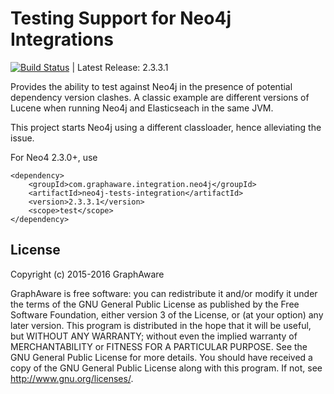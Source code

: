 Testing Support for Neo4j Integrations
======================================

[![Build Status](https://travis-ci.org/graphaware/neo4j-tests-integration.png)](https://travis-ci.org/graphaware/neo4j-tests-integration) | Latest Release: 2.3.3.1

Provides the ability to test against Neo4j in the presence of potential dependency version clashes. A classic example
 are different versions of Lucene when running Neo4j and Elasticseach in the same JVM.

This project starts Neo4j using a different classloader, hence alleviating the issue.

For Neo4 2.3.0+, use

```
<dependency>
    <groupId>com.graphaware.integration.neo4j</groupId>
    <artifactId>neo4j-tests-integration</artifactId>
    <version>2.3.3.1</version>
    <scope>test</scope>
</dependency>
```

License
-------

Copyright (c) 2015-2016 GraphAware

GraphAware is free software: you can redistribute it and/or modify it under the terms of the GNU General Public License
as published by the Free Software Foundation, either version 3 of the License, or (at your option) any later version.
This program is distributed in the hope that it will be useful, but WITHOUT ANY WARRANTY; without even the implied
warranty of MERCHANTABILITY or FITNESS FOR A PARTICULAR PURPOSE. See the GNU General Public License for more details.
You should have received a copy of the GNU General Public License along with this program.
If not, see <http://www.gnu.org/licenses/>.
